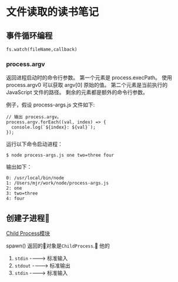 # 文件读取的读书笔记

## 事件循环编程

```
fs.watch(fileName,callback)
```

### **process.argv**

返回进程启动时的命令行参数。 第一个元素是 process.execPath。 使用 process.argv0 可以获取 argv[0] 原始的值。 第二个元素是当前执行的 JavaScript 文件的路径。 剩余的元素都是额外的命令行参数。

例子，假设 process-args.js 文件如下:
```
// 输出 process.argv。
process.argv.forEach((val, index) => {
  console.log(`${index}: ${val}`);
});
```
运行以下命令启动进程：
```
$ node process-args.js one two=three four
```
输出如下：
```
0: /usr/local/bin/node
1: /Users/mjr/work/node/process-args.js
2: one
3: two=three
4: four
```
## 创建子进程
[Child Process模块](http://nodejs.cn/api/child_process.html#child_process_child_process_spawn_command_args_options)

spawn() 返回的对象是`ChildProcess`. 他的
1. `stdin`  ---->   标准输入
2. `stdout` ---->   标准输出
3. `stdin`  ---->   标准输入
